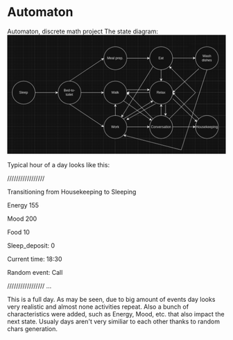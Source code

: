 # Automaton
Automaton, discrete math project
The state diagram:
![image](imgs/image.png)

Typical hour of a day looks like this:

/////////////////

Transitioning from Housekeeping to Sleeping

Energy 155

Mood 200

Food 10

Sleep_deposit: 0

Current time: 18:30

Random event: Call

/////////////////
...

This is a full day. As may be seen, due to big amount of events day looks very realistic and almost none activities repeat.
Also a bunch of characteristics were added, such as Energy, Mood, etc. that also impact the next state.
Usualy days aren't very similiar to each other thanks to random chars generation.